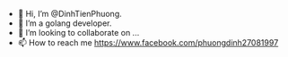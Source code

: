 - 👋 Hi, I’m @DinhTienPhuong.
- 👀 I’m a golang developer.
- 💞️ I’m looking to collaborate on ...
- 📫 How to reach me https://www.facebook.com/phuongdinh27081997

<!---
DinhTienPhuong/DinhTienPhuong is a ✨ special ✨ repository because its `README.md` (this file) appears on your GitHub profile.
You can click the Preview link to take a look at your changes.
--->
